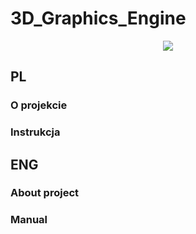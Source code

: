 # 3D_Graphics_Engine

<p align="center">
  <img src="https://user-images.githubusercontent.com/49727204/107408128-d27a2f80-6b0a-11eb-90b8-fe05dd65d265.gif">
</p>

## PL

### O projekcie

### Instrukcja 

## ENG

### About project

### Manual



